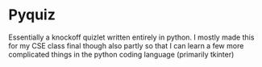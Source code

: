 # Pyquiz
Essentially a knockoff quizlet written entirely in python. I mostly made this for my CSE class final though also partly so that I can learn a few more complicated things in the python coding language (primarily tkinter)
